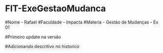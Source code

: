# FIT-ExeGestaoMudanca

#Nome - Rafael
#Faculdade - Impacta
#Materia - Gestão de Mudanças - Ex 01

#Primeiro update na versão 

#Adicionando descritivo no historico
